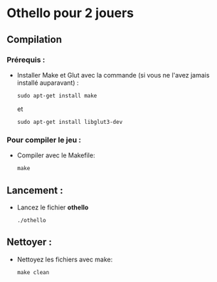 
# Othello pour 2 jouers

## Compilation

### Prérequis :
- Installer Make et Glut avec la commande (si vous ne l'avez jamais installé auparavant) :
    ```
    sudo apt-get install make
    ```
  et
    ```
    sudo apt-get install libglut3-dev
    ```
  
### Pour compiler le jeu :
- Compiler avec le Makefile:
    ```
    make
    ```

## Lancement :
- Lancez le fichier **othello**
    ```
    ./othello
    ```

## Nettoyer :
- Nettoyez les fichiers avec make:
  ```
  make clean
  ```
